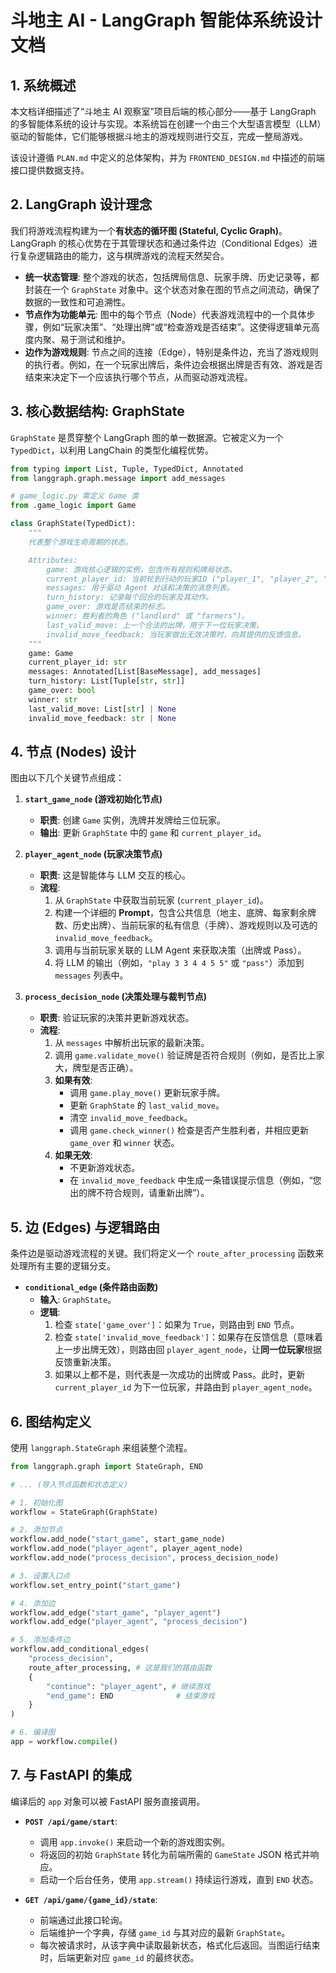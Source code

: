 # 斗地主 AI - LangGraph 智能体系统设计文档

## 1. 系统概述

本文档详细描述了“斗地主 AI 观察室”项目后端的核心部分——基于 LangGraph 的多智能体系统的设计与实现。本系统旨在创建一个由三个大型语言模型（LLM）驱动的智能体，它们能够根据斗地主的游戏规则进行交互，完成一整局游戏。

该设计遵循 `PLAN.md` 中定义的总体架构，并为 `FRONTEND_DESIGN.md` 中描述的前端接口提供数据支持。

## 2. LangGraph 设计理念

我们将游戏流程构建为一个**有状态的循环图 (Stateful, Cyclic Graph)**。LangGraph 的核心优势在于其管理状态和通过条件边（Conditional Edges）进行复杂逻辑路由的能力，这与棋牌游戏的流程天然契合。

-   **统一状态管理**: 整个游戏的状态，包括牌局信息、玩家手牌、历史记录等，都封装在一个 `GraphState` 对象中。这个状态对象在图的节点之间流动，确保了数据的一致性和可追溯性。
-   **节点作为功能单元**: 图中的每个节点（Node）代表游戏流程中的一个具体步骤，例如“玩家决策”、“处理出牌”或“检查游戏是否结束”。这使得逻辑单元高度内聚、易于测试和维护。
-   **边作为游戏规则**: 节点之间的连接（Edge），特别是条件边，充当了游戏规则的执行者。例如，在一个玩家出牌后，条件边会根据出牌是否有效、游戏是否结束来决定下一个应该执行哪个节点，从而驱动游戏流程。

## 3. 核心数据结构: GraphState

`GraphState` 是贯穿整个 LangGraph 图的单一数据源。它被定义为一个 `TypedDict`，以利用 LangChain 的类型化编程优势。

```python
from typing import List, Tuple, TypedDict, Annotated
from langgraph.graph.message import add_messages

# game_logic.py 需定义 Game 类
from .game_logic import Game

class GraphState(TypedDict):
    """
    代表整个游戏生命周期的状态。

    Attributes:
        game: 游戏核心逻辑的实例，包含所有规则和牌局状态。
        current_player_id: 当前轮到行动的玩家ID ("player_1", "player_2", "player_3")。
        messages: 用于驱动 Agent 对话和决策的消息列表。
        turn_history: 记录每个回合的玩家及其动作。
        game_over: 游戏是否结束的标志。
        winner: 胜利者的角色 ("landlord" 或 "farmers")。
        last_valid_move: 上一个合法的出牌，用于下一位玩家决策。
        invalid_move_feedback: 当玩家做出无效决策时，向其提供的反馈信息。
    """
    game: Game
    current_player_id: str
    messages: Annotated[List[BaseMessage], add_messages]
    turn_history: List[Tuple[str, str]]
    game_over: bool
    winner: str
    last_valid_move: List[str] | None
    invalid_move_feedback: str | None
```

## 4. 节点 (Nodes) 设计

图由以下几个关键节点组成：

1.  **`start_game_node` (游戏初始化节点)**
    -   **职责**: 创建 `Game` 实例，洗牌并发牌给三位玩家。
    -   **输出**: 更新 `GraphState` 中的 `game` 和 `current_player_id`。

2.  **`player_agent_node` (玩家决策节点)**
    -   **职责**: 这是智能体与 LLM 交互的核心。
    -   **流程**:
        1.  从 `GraphState` 中获取当前玩家 (`current_player_id`)。
        2.  构建一个详细的 **Prompt**，包含公共信息（地主、底牌、每家剩余牌数、历史出牌）、当前玩家的私有信息（手牌）、游戏规则以及可选的 `invalid_move_feedback`。
        3.  调用与当前玩家关联的 LLM Agent 来获取决策（出牌或 Pass）。
        4.  将 LLM 的输出（例如，`"play 3 3 4 4 5 5"` 或 `"pass"`）添加到 `messages` 列表中。

3.  **`process_decision_node` (决策处理与裁判节点)**
    -   **职责**: 验证玩家的决策并更新游戏状态。
    -   **流程**:
        1.  从 `messages` 中解析出玩家的最新决策。
        2.  调用 `game.validate_move()` 验证牌是否符合规则（例如，是否比上家大，牌型是否正确）。
        3.  **如果有效**:
            -   调用 `game.play_move()` 更新玩家手牌。
            -   更新 `GraphState` 的 `last_valid_move`。
            -   清空 `invalid_move_feedback`。
            -   调用 `game.check_winner()` 检查是否产生胜利者，并相应更新 `game_over` 和 `winner` 状态。
        4.  **如果无效**:
            -   不更新游戏状态。
            -   在 `invalid_move_feedback` 中生成一条错误提示信息（例如，“您出的牌不符合规则，请重新出牌”）。

## 5. 边 (Edges) 与逻辑路由

条件边是驱动游戏流程的关键。我们将定义一个 `route_after_processing` 函数来处理所有主要的逻辑分支。

-   **`conditional_edge` (条件路由函数)**
    -   **输入**: `GraphState`。
    -   **逻辑**:
        1.  检查 `state['game_over']`：如果为 `True`，则路由到 `END` 节点。
        2.  检查 `state['invalid_move_feedback']`：如果存在反馈信息（意味着上一步出牌无效），则路由回 `player_agent_node`，让**同一位玩家**根据反馈重新决策。
        3.  如果以上都不是，则代表是一次成功的出牌或 Pass。此时，更新 `current_player_id` 为下一位玩家，并路由到 `player_agent_node`。

## 6. 图结构定义

使用 `langgraph.StateGraph` 来组装整个流程。

```python
from langgraph.graph import StateGraph, END

# ... (导入节点函数和状态定义)

# 1. 初始化图
workflow = StateGraph(GraphState)

# 2. 添加节点
workflow.add_node("start_game", start_game_node)
workflow.add_node("player_agent", player_agent_node)
workflow.add_node("process_decision", process_decision_node)

# 3. 设置入口点
workflow.set_entry_point("start_game")

# 4. 添加边
workflow.add_edge("start_game", "player_agent")
workflow.add_edge("player_agent", "process_decision")

# 5. 添加条件边
workflow.add_conditional_edges(
    "process_decision",
    route_after_processing, # 这是我们的路由函数
    {
        "continue": "player_agent", # 继续游戏
        "end_game": END              # 结束游戏
    }
)

# 6. 编译图
app = workflow.compile()
```

## 7. 与 FastAPI 的集成

编译后的 `app` 对象可以被 FastAPI 服务直接调用。

-   **`POST /api/game/start`**:
    -   调用 `app.invoke()` 来启动一个新的游戏图实例。
    -   将返回的初始 `GraphState` 转化为前端所需的 `GameState` JSON 格式并响应。
    -   启动一个后台任务，使用 `app.stream()` 持续运行游戏，直到 `END` 状态。

-   **`GET /api/game/{game_id}/state`**:
    -   前端通过此接口轮询。
    -   后端维护一个字典，存储 `game_id` 与其对应的最新 `GraphState`。
    -   每次被请求时，从该字典中读取最新状态，格式化后返回。当图运行结束时，后端更新对应 `game_id` 的最终状态。
```
